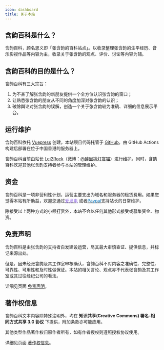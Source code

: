 ```yaml
---
icon: dashboard
title: 关于本站
---
```


## 含韵百科是什么？

含韵百科，顾名思义即「张含韵的百科站点」。以收录整理张含韵的生平经历、音乐影视作品等内容为主，收录关于张含韵的观点、评价、讨论等内容为辅。

## 含韵百科的目的是什么？

含韵百科有三大宗旨：

1. 为不甚了解张含韵的新朋友提供一个全方位认识张含韵的窗口；
1. 让熟悉张含韵的朋友从不同的角度加深对张含韵的认识；
1. 破除舆论对张含韵的误解，创造一个关于张含韵较为准确、详细的信息展示平台。

## 运行维护

含韵百科依托 [Vuepress](https://vuepress-theme-hope.github.io/zh) 创建，本站项目代码托管于 [GitHub](https://github.com/lei2rock/HanyunWiki)，由 GitHub Actions 构建后部署在位于中国香港的服务器上。

含韵百科当前由站长 [Lei2Rock](https://dlzhang.com)（微博：[@醉里挑灯赏猫](https://weibo.com/7216640993)）进行维护。同时，含韵百科欢迎其他张含韵支持者参与本站的管理维护。

## 资金

含韵百科是一项非营利性计划，运营主要支出为域名和服务器的租赁费用。如果您觉得本站有所助益，欢迎您通过[<font color=#946ce6><i class="fas fa-fw fa-bolt"></i>爱发电</font>](https://afdian.net/@lei2rock) 或者[<font color=#0070ba><i class="fab fa-fw fa-paypal"></i>Paypal</font>](https://paypal.me/lei2rock)支持站长的日常维护。

除接受以上两种方式的小额打赏外，本站不会以任何其他形式接受或募集资金、物资。

## 免责声明

含韵百科是由张含韵的支持者自发建设运营，尽其最大审慎查证、提供信息，并标记来源出处。

但是，因未经张含韵及其工作室审核确认，含韵百科不对内容之准确性、完整性、可靠性、可用性和及时性做保证。本站的相关言论、观点亦不代表张含韵及其工作室或其过往经纪公司的看法。

详细见页面 [免责声明](disclaimer/)。

## 著作权信息

含韵百科文本内容除特殊注明外，均在 **知识共享(Creative Commons) 署名-相同方式共享 3.0 协议** 下提供，附加条款亦可能应用。

其他类型作品著作权归原作者所有，如有作者授权则遵照授权协议使用。

详细见页面 [著作权信息](copyright/)。